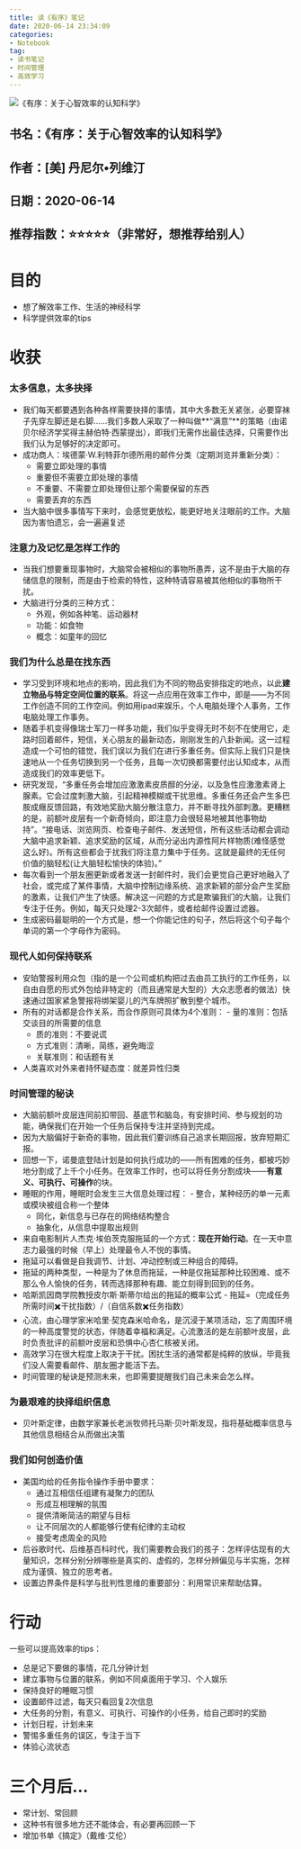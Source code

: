 ```yaml
---
title: 读《有序》笔记
date: 2020-06-14 23:34:09
categories:
- Notebook
tag:
- 读书笔记
- 时间管理
- 高效学习
--- 
```


![《有序：关于心智效率的认知科学》](https://tva1.sinaimg.cn/large/007S8ZIlgy1gg79a95kc5j309q09qwey.jpg)

## 书名：《有序：关于心智效率的认知科学》
## 作者：[美] 丹尼尔•列维汀
## 日期：2020-06-14
## 推荐指数：⭐️⭐️⭐️⭐️⭐️（非常好，想推荐给别人）

# 目的
- 想了解效率工作、生活的神经科学
- 科学提供效率的tips

# 收获
### 太多信息，太多抉择
- 我们每天都要遇到各种各样需要抉择的事情，其中大多数无关紧张，必要穿袜子先穿左脚还是右脚……我们多数人采取了一种叫做**“满意”**的策略（由诺贝尔经济学奖得主赫伯特·西蒙提出），即我们无需作出最佳选择，只需要作出我们认为足够好的决定即可。
- 成功商人：埃德蒙·W.利特菲尔德所用的邮件分类（定期浏览并重新分类）：
	- 需要立即处理的事情
	- 重要但不需要立即处理的事情
	- 不重要、不需要立即处理但让那个需要保留的东西
	- 需要丢弃的东西
- 当大脑中很多事情写下来时，会感觉更放松，能更好地关注眼前的工作。大脑因为害怕遗忘，会一遍遍复述

### 注意力及记忆是怎样工作的
- 当我们想要重现事物时，大脑常会被相似的事物所愚弄，这不是由于大脑的存储信息的限制，而是由于检索的特性，这种特请容易被其他相似的事物所干扰。
- 大脑进行分类的三种方式：
	 - 外观，例如各种笔、运动器材
	- 功能：如食物
	- 概念：如童年的回忆

### 我们为什么总是在找东西
- 学习受到环境和地点的影响，因此我们为不同的物品安排指定的地点，以此**建立物品与特定空间位置的联系**。将这一点应用在效率工作中，即是——为不同工作创造不同的工作空间。例如用ipad来娱乐，个人电脑处理个人事务，工作电脑处理工作事务。
- 随着手机变得像瑞士军刀一样多功能，我们似乎变得无时不刻不在使用它，走路时回着邮件，短信，关心朋友的最新动态，刚刚发生的八卦新闻。这一过程造成一个可怕的错觉，我们误以为我们在进行多重任务。但实际上我们只是快速地从一个任务切换到另一个任务，且每一次切换都需要付出认知成本，从而造成我们的效率更低下。
- 研究发现，“多重任务会增加应激激素皮质醇的分泌，以及急性应激激素肾上腺素。它会过度刺激大脑，引起精神模糊或干扰思维。多重任务还会产生多巴胺成癮反馈回路，有效地奖励大脑分散注意力，并不断寻找外部刺激。更糟糕的是，前额叶皮层有一个新奇倾向，即注意力会很轻易地被其他事物劫持”。“接电话、浏览网页、检查电子邮件、发送短信，所有这些活动都会调动大脑中追求新颖、追求奖励的区域，从而分泌出内源性阿片样物质(难怪感觉这么好)。所有这些都会于扰我们将注意力集中于任务。这就是最终的无任何价值的脑轻松(让大脑轻松愉快的体验)。”
- 每次看到一个朋友圈更新或者发送一封邮件时，我们会更觉自己更好地融入了社会，或完成了某件事情，大脑中控制边缘系统、追求新颖的部分会产生奖励的激素，让我们产生了快感。解决这一问题的方式是欺骗我们的大脑，让我们专注于任务。例如，每天只处理2-3次邮件，或者给邮件设置过滤器。
- 生成密码最聪明的一个方式是，想一个你能记住的句子，然后将这个句子每个单词的第一个字母作为密码。

### 现代人如何保持联系
- 安珀警报利用众包（指的是一个公司或机构把过去由员工执行的工作任务，以自由自愿的形式外包给非特定的（而且通常是大型的）大众志愿者的做法）快速通过国家紧急警报将绑架婴儿的汽车牌照扩散到整个城市。
- 所有的对话都是合作关系，而合作原则可具体为4个准则：
	   - 量的准则：包括交谈目的所需要的信息
	- 质的准则：不要说谎
	- 方式准则：清晰，简练，避免晦涩
	- 关联准则：和话题有关
- 人类喜欢对外来者持怀疑态度：就差异性归类

### 时间管理的秘诀
- 大脑前额叶皮层连同前扣带回、基底节和脑岛，有安排时间、参与规划的功能，确保我们在开始一个任务后保持专注并坚持到完成。
- 因为大脑偏好于新奇的事物，因此我们要训练自己追求长期回报，放弃短期汇报。
- 回想一下，诺曼底登陆计划是如何执行成功的——所有困难的任务，都被巧妙地分割成了上千个小任务。在效率工作时，也可以将任务分割成块——**有意义、可执行、可操作**的块。
- 睡眠的作用，睡眠时会发生三大信息处理过程：
	   - 整合，某种经历的单一元素或模块被组合称一个整体
	- 同化，新信息与已存在的网络结构整合
	- 抽象化，从信息中提取出规则
- 来自电影制片人杰克·埃伯茨克服拖延的一个方式：**现在开始行动**。在一天中意志力最强的时候（早上）处理最令人不悦的事情。
- 拖延可以看做是自我调节、计划、冲动控制或三种组合的障碍。
- 拖延的两种类型，一种是为了休息而拖延，一种是仅拖延那种比较困难、或不那么令人愉快的任务，转而选择那种有趣、能立刻得到回到的任务。
- 哈斯凯因商学院教授皮尔斯·斯蒂尔给出的拖延的概率公式
	  - 拖延=（完成任务所需时间✖️干扰指数）/（自信系数✖️任务指数）
- 心流，由心理学家米哈里·契克森米哈命名，是沉浸于某项活动，忘了周围环境的一种高度警觉的状态，伴随着幸福和满足。心流激活的是左前额叶皮层，此时负责批评的前额叶皮层和恐惧中心杏仁核被关闭。
- 高效学习在很大程度上取决于干扰。困扰生活的通常都是纯粹的放纵，毕竟我们没人需要看邮件、朋友圈才能活下去。
- 时间管理的秘诀是预测未来，也即需要提醒我们自己未来会怎么样。

### 为最艰难的抉择组织信息
- 贝叶斯定律，由数学家兼长老派牧师托马斯·贝叶斯发现，指将基础概率信息与其他信息相结合从而做出决策

### 我们如何创造价值
- 美国均给的任务指令操作手册中要求：
	- 通过互相信任组建有凝聚力的团队
	- 形成互相理解的氛围
	- 提供清晰简洁的期望与目标
	- 让不同层次的人都能够行使有纪律的主动权
	- 接受考虑周全的风险
- 后谷歌时代、后维基百科时代，我们需要教会我们的孩子：怎样评估现有的大量知识，怎样分别分辨哪些是真实的、虚假的，怎样分辨偏见与半实施，怎样成为谨慎、独立的思考者。
- 设置边界条件是科学与批判性思维的重要部分：利用常识来帮助估算。

# 行动
一些可以提高效率的tips：
- 总是记下要做的事情，花几分钟计划
- 建立事物与位置的联系，例如不同桌面用于学习、个人娱乐
- 保持良好的睡眠习惯
- 设置邮件过滤，每天只看回复2次信息
- 大任务的分割，有意义、可执行、可操作的小任务，给自己即时的奖励
- 计划日程，计划未来
- 警惕多重任务的误区，专注于当下
- 体验心流状态

# 三个月后…
- 常计划、常回顾
- 这种书有很多地方还不能体会，有必要再回顾一下
- 增加书单《搞定》（戴维·艾伦）



